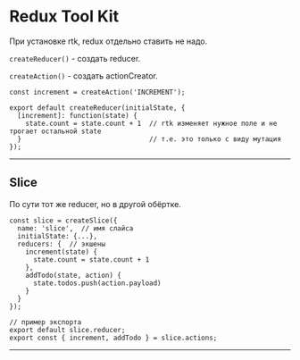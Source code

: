# Redux Tool Kit

При установке rtk, redux отдельно ставить не надо.

`createReducer()` - создать reducer.

`createAction()` - создать actionCreator.

```
const increment = createAction('INCREMENT');

export default createReducer(initialState, {
  [increment]: function(state) {
    state.count = state.count + 1  // rtk изменяет нужное поле и не трогает остальной state
  }                                // т.е. это только с виду мутация
});
```
___

## Slice

По сути тот же reducer, но в другой обёртке.

```
const slice = createSlice({
  name: 'slice',  // имя слайса
  initialState: {...},
  reducers: {  // экшены
    increment(state) {
      state.count = state.count + 1
    },
    addTodo(state, action) {
      state.todos.push(action.payload)
    }
  }
});

// пример экспорта
export default slice.reducer;
export const { increment, addTodo } = slice.actions;
```
___
